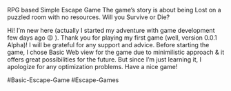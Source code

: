 RPG based Simple Escape Game 
The game’s story is about being Lost on a puzzled room with no resources. Will you Survive or Die?

Hi! I’m new here (actually I started my adventure with game development few days ago 😉 ). 
Thank you for playing my first game (well, version 0.0.1 Alpha)! I will be grateful for any support and advice. 
Before starting the game, I chose Basic Web view for the game due to minimilistic approach & it offers great possibilities for the future. 
But since I’m just learning it, I apologize for any optimization problems. Have a nice game!

#Basic-Escape-Game #Escape-Games

